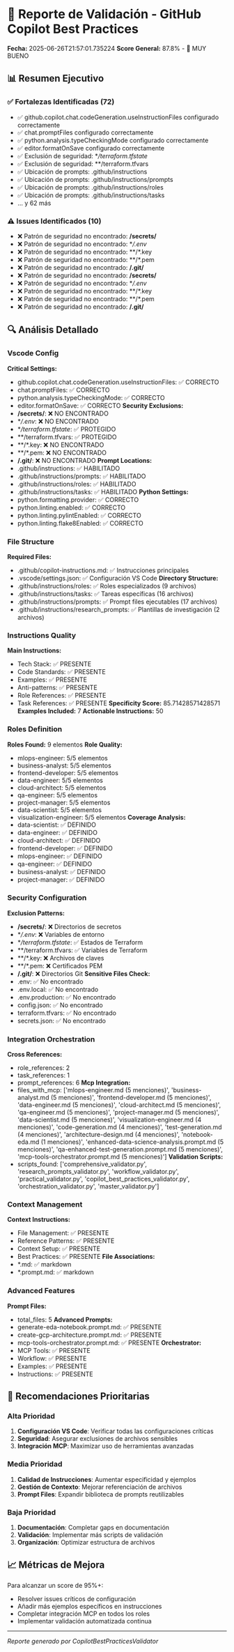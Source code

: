 
# 🚀 Reporte de Validación - GitHub Copilot Best Practices

**Fecha:** 2025-06-26T21:57:01.735224
**Score General:** 87.8% - 🥇 MUY BUENO

## 📊 Resumen Ejecutivo

### ✅ Fortalezas Identificadas (72)
- ✅ github.copilot.chat.codeGeneration.useInstructionFiles configurado correctamente
- ✅ chat.promptFiles configurado correctamente
- ✅ python.analysis.typeCheckingMode configurado correctamente
- ✅ editor.formatOnSave configurado correctamente
- ✅ Exclusión de seguridad: **/terraform.tfstate*
- ✅ Exclusión de seguridad: **/terraform.tfvars
- ✅ Ubicación de prompts: .github/instructions
- ✅ Ubicación de prompts: .github/instructions/prompts
- ✅ Ubicación de prompts: .github/instructions/roles
- ✅ Ubicación de prompts: .github/instructions/tasks
- ... y 62 más

### ⚠️ Issues Identificados (10)
- ❌ Patrón de seguridad no encontrado: **/secrets/**
- ❌ Patrón de seguridad no encontrado: **/.env*
- ❌ Patrón de seguridad no encontrado: **/*.key
- ❌ Patrón de seguridad no encontrado: **/*.pem
- ❌ Patrón de seguridad no encontrado: **/.git/**
- ❌ Patrón de seguridad no encontrado: **/secrets/**
- ❌ Patrón de seguridad no encontrado: **/.env*
- ❌ Patrón de seguridad no encontrado: **/*.key
- ❌ Patrón de seguridad no encontrado: **/*.pem
- ❌ Patrón de seguridad no encontrado: **/.git/**

## 🔍 Análisis Detallado

### Vscode Config

**Critical Settings:**
  - github.copilot.chat.codeGeneration.useInstructionFiles: ✅ CORRECTO
  - chat.promptFiles: ✅ CORRECTO
  - python.analysis.typeCheckingMode: ✅ CORRECTO
  - editor.formatOnSave: ✅ CORRECTO
**Security Exclusions:**
  - **/secrets/**: ❌ NO ENCONTRADO
  - **/.env*: ❌ NO ENCONTRADO
  - **/terraform.tfstate*: ✅ PROTEGIDO
  - **/terraform.tfvars: ✅ PROTEGIDO
  - **/*.key: ❌ NO ENCONTRADO
  - **/*.pem: ❌ NO ENCONTRADO
  - **/.git/**: ❌ NO ENCONTRADO
**Prompt Locations:**
  - .github/instructions: ✅ HABILITADO
  - .github/instructions/prompts: ✅ HABILITADO
  - .github/instructions/roles: ✅ HABILITADO
  - .github/instructions/tasks: ✅ HABILITADO
**Python Settings:**
  - python.formatting.provider: ✅ CORRECTO
  - python.linting.enabled: ✅ CORRECTO
  - python.linting.pylintEnabled: ✅ CORRECTO
  - python.linting.flake8Enabled: ✅ CORRECTO

### File Structure

**Required Files:**
  - .github/copilot-instructions.md: ✅ Instrucciones principales
  - .vscode/settings.json: ✅ Configuración VS Code
**Directory Structure:**
  - .github/instructions/roles: ✅ Roles especializados (9 archivos)
  - .github/instructions/tasks: ✅ Tareas específicas (16 archivos)
  - .github/instructions/prompts: ✅ Prompt files ejecutables (17 archivos)
  - .github/instructions/research_prompts: ✅ Plantillas de investigación (2 archivos)

### Instructions Quality

**Main Instructions:**
  - Tech Stack: ✅ PRESENTE
  - Code Standards: ✅ PRESENTE
  - Examples: ✅ PRESENTE
  - Anti-patterns: ✅ PRESENTE
  - Role References: ✅ PRESENTE
  - Task References: ✅ PRESENTE
**Specificity Score:** 85.71428571428571
**Examples Included:** 7
**Actionable Instructions:** 50

### Roles Definition

**Roles Found:** 9 elementos
**Role Quality:**
  - mlops-engineer: 5/5 elementos
  - business-analyst: 5/5 elementos
  - frontend-developer: 5/5 elementos
  - data-engineer: 5/5 elementos
  - cloud-architect: 5/5 elementos
  - qa-engineer: 5/5 elementos
  - project-manager: 5/5 elementos
  - data-scientist: 5/5 elementos
  - visualization-engineer: 5/5 elementos
**Coverage Analysis:**
  - data-scientist: ✅ DEFINIDO
  - data-engineer: ✅ DEFINIDO
  - cloud-architect: ✅ DEFINIDO
  - frontend-developer: ✅ DEFINIDO
  - mlops-engineer: ✅ DEFINIDO
  - qa-engineer: ✅ DEFINIDO
  - business-analyst: ✅ DEFINIDO
  - project-manager: ✅ DEFINIDO

### Security Configuration

**Exclusion Patterns:**
  - **/secrets/**: ❌ Directorios de secretos
  - **/.env*: ❌ Variables de entorno
  - **/terraform.tfstate*: ✅ Estados de Terraform
  - **/terraform.tfvars: ✅ Variables de Terraform
  - **/*.key: ❌ Archivos de claves
  - **/*.pem: ❌ Certificados PEM
  - **/.git/**: ❌ Directorios Git
**Sensitive Files Check:**
  - .env: ✅ No encontrado
  - .env.local: ✅ No encontrado
  - .env.production: ✅ No encontrado
  - config.json: ✅ No encontrado
  - terraform.tfvars: ✅ No encontrado
  - secrets.json: ✅ No encontrado

### Integration Orchestration

**Cross References:**
  - role_references: 2
  - task_references: 1
  - prompt_references: 6
**Mcp Integration:**
  - files_with_mcp: ['mlops-engineer.md (5 menciones)', 'business-analyst.md (5 menciones)', 'frontend-developer.md (5 menciones)', 'data-engineer.md (5 menciones)', 'cloud-architect.md (5 menciones)', 'qa-engineer.md (5 menciones)', 'project-manager.md (5 menciones)', 'data-scientist.md (5 menciones)', 'visualization-engineer.md (4 menciones)', 'code-generation.md (4 menciones)', 'test-generation.md (4 menciones)', 'architecture-design.md (4 menciones)', 'notebook-eda.md (1 menciones)', 'enhanced-data-science-analysis.prompt.md (5 menciones)', 'qa-enhanced-test-generation.prompt.md (5 menciones)', 'mcp-tools-orchestrator.prompt.md (5 menciones)']
**Validation Scripts:**
  - scripts_found: ['comprehensive_validator.py', 'research_prompts_validator.py', 'workflow_validator.py', 'practical_validator.py', 'copilot_best_practices_validator.py', 'orchestration_validator.py', 'master_validator.py']

### Context Management

**Context Instructions:**
  - File Management: ✅ PRESENTE
  - Reference Patterns: ✅ PRESENTE
  - Context Setup: ✅ PRESENTE
  - Best Practices: ✅ PRESENTE
**File Associations:**
  - *.md: ✅ markdown
  - *.prompt.md: ✅ markdown

### Advanced Features

**Prompt Files:**
  - total_files: 5
**Advanced Prompts:**
  - generate-eda-notebook.prompt.md: ✅ PRESENTE
  - create-gcp-architecture.prompt.md: ✅ PRESENTE
  - mcp-tools-orchestrator.prompt.md: ✅ PRESENTE
**Orchestrator:**
  - MCP Tools: ✅ PRESENTE
  - Workflow: ✅ PRESENTE
  - Examples: ✅ PRESENTE
  - Instructions: ✅ PRESENTE


## 🎯 Recomendaciones Prioritarias

### Alta Prioridad
1. **Configuración VS Code**: Verificar todas las configuraciones críticas
2. **Seguridad**: Asegurar exclusiones de archivos sensibles
3. **Integración MCP**: Maximizar uso de herramientas avanzadas

### Media Prioridad
1. **Calidad de Instrucciones**: Aumentar especificidad y ejemplos
2. **Gestión de Contexto**: Mejorar referenciación de archivos
3. **Prompt Files**: Expandir biblioteca de prompts reutilizables

### Baja Prioridad
1. **Documentación**: Completar gaps en documentación
2. **Validación**: Implementar más scripts de validación
3. **Organización**: Optimizar estructura de archivos

## 📈 Métricas de Mejora

Para alcanzar un score de 95%+:
- Resolver issues críticos de configuración
- Añadir más ejemplos específicos en instrucciones
- Completar integración MCP en todos los roles
- Implementar validación automatizada continua

---
*Reporte generado por CopilotBestPracticesValidator*
